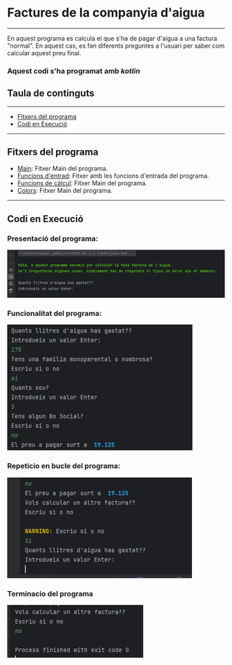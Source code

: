 # Factures de la companyia d'aigua

---
En aquest programa es calcula el que s'ha de pagar d'aigua a una factura "normal". En aquest cas, es fan diferents preguntes a l'usuari per saber com calcular aquest preu final.

### Aquest codi s'ha programat amb *kotlin* 

## Taula de continguts

---

- [Fitxers del programa](#fitxers-del-programa)
- [Codi en Execució](#codi-en-execució)

---

## Fitxers del programa

- [Main](src/main/kotlin/Main.kt): Fitxer Main del programa.
- [Funcions d'entrad](src/main/kotlin/funcionsEntrada.kt): Fitxer amb les funcions d'entrada del programa.
- [Funcions de càlcul](src/main/kotlin/funcionsAigua.kt): Fitxer Main del programa.
- [Colors](src/main/kotlin/colors.kt): Fitxer Main del programa.

---

## Codi en Execució

### Presentació del programa:
![execucio1.png](images%2Fexecucio1.png)

### Funcionalitat del programa:
![execucio2.png](images%2Fexecucio2.png)

### Repeticio en bucle del programa:
![execucio3.png](images%2Fexecucio3.png)

### Terminacio del programa
![execucio4.png](images%2Fexecucio4.png)